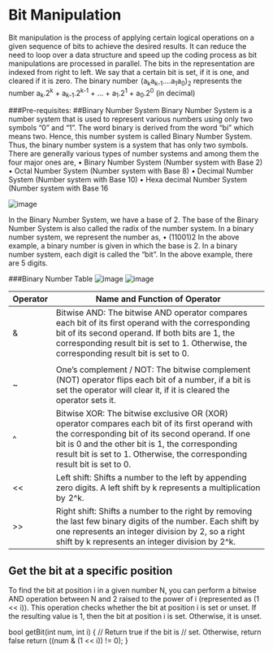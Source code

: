 # Bit Manipulation
Bit manipulation is the process of applying certain logical operations on a given sequence of bits to achieve the desired results. It can reduce the need to loop over a data structure and speed up the coding process as bit manipulations are processed in parallel.
The bits in the representation are indexed from right to left. 
We say that a certain bit is set, if it is one, and cleared if it is zero.
The binary number  (a<sub>k</sub>a<sub>k-1</sub>....a<sub>1</sub>a<sub>0</sub>)<sub>2</sub> represents the number 
	a<sub>k</sub>.2<sup>k</sup> + a<sub>k-1</sub>.2<sup>k-1</sup> + ... + a<sub>1</sub>.2<sup>1</sup> + a<sub>0</sub>.2<sup>0</sup> (in decimal)

 ###Pre-requisites:
 ##Binary Number System
 Binary Number System is a number system that is used to represent various numbers using only two symbols “0” and “1”. The word binary is derived from the word “bi” which means two. Hence, this number system is called Binary Number System. Thus, the binary number system is a system that has only two symbols.
There are generally various types of number systems and among them the four major ones are,
•	Binary Number System (Number system with Base 2)
•	Octal Number System (Number system with Base 8)
•	Decimal Number System (Number system with Base 10)
•	Hexa decimal Number System (Number system with Base 16

![image](https://github.com/29SagunSingh/bitmanipulation/assets/143775654/c6306bab-eb64-4803-8635-6debb7c10f6e)

  In the Binary Number System, we have a base of 2. The base of the Binary Number System is also called the radix of the number system.
In a binary number system, we represent the number as,
•	(11001)2
In the above example, a binary number is given in which the base is 2. In a binary number system, each digit is called the “bit”. In the above example, there are 5 digits.

###Binary Number Table
![image](https://github.com/29SagunSingh/bitmanipulation/assets/143775654/37f7457d-bcef-4165-a185-664f1ea91f75)
![image](https://github.com/29SagunSingh/bitmanipulation/assets/143775654/74fd43c0-6c79-44f3-acfb-801531147073)



| Operator | Name and Function of Operator | 
| -------- | ----------------------------- |
| & | Bitwise AND: The bitwise AND operator compares each bit of its first operand with the corresponding bit of its second operand. If both bits are 1, the corresponding result bit is set to 1. Otherwise, the corresponding result bit is set to 0. |
| | | Bitwise OR: The bitwise inclusive OR operator compares each bit of its first operand with the corresponding bit of its second operand. If one of the two bits is 1, the corresponding result bit is set to 1. Otherwise, the corresponding result bit is set to 0. |
| ~ | One’s complement / NOT: The bitwise complement (NOT) operator flips each bit of a number, if a bit is set the operator will clear it, if it is cleared the operator sets it. |
| ^ | Bitwise XOR: The bitwise exclusive OR (XOR) operator compares each bit of its first operand with the corresponding bit of its second operand. If one bit is 0 and the other bit is 1, the corresponding result bit is set to 1. Otherwise, the corresponding result bit is set to 0. |
| << | Left shift: Shifts a number to the left by appending zero digits. A left shift by k represents a multiplication by  2^k. |
| >> | Right shift: Shifts a number to the right by removing the last few binary digits of the number. Each shift by one represents an integer division by 2, so a right shift by k represents an integer division by 2^k. |

## Get the bit at a specific position
To find the bit at position i in a given number N, you can perform a bitwise AND operation between N and 2 raised to the power of i (represented as (1 << i)). This operation checks whether the bit at position i is set or unset. If the resulting value is 1, then the bit at position i is set. Otherwise, it is unset.

bool getBit(int num, int i)
{
    // Return true if the bit is
    // set. Otherwise, return false
    return ((num & (1 << i)) != 0);
}
